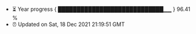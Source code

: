 - ⏳ Year progress { ████████████████████████████▁▁ } 96.41 %
- ⏰ Updated on Sat, 18 Dec 2021 21:19:51 GMT

